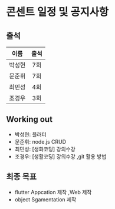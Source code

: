 # 콘센트 일정 및 공지사항


## 출석

|이름|출석|
|---|:--:|
|박성현|7회|
|문준휘|7회|
|최민성|4회|
|조경우|3회|

## Working out

- 박성현: 플러터 
- 문준휘: node.js CRUD
- 최민성: [생화코딩] 강의수강
- 조경우: [생활코딩] 강의수강  ,git 활용 방법 

## 최종 목표

 - flutter Appcation 제작 ,Web 제작 
 - object Sgamentation 제작
 

